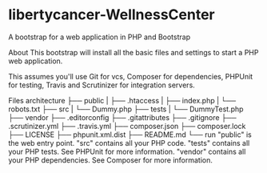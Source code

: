 # libertycancer-WellnessCenter

A bootstrap for a web application in PHP and Bootstrap

About
This bootstrap will install all the basic files and settings to start a PHP web application.

This assumes you'll use Git for vcs, Composer for dependencies, PHPUnit for testing, Travis and Scrutinizer for integration servers.

Files architecture
├── public
|   ├── .htaccess
|   ├── index.php
|   └── robots.txt
├── src
|   └── Dummy.php
├── tests
|   └── DummyTest.php
├── vendor
├── .editorconfig
├── .gitattributes
├── .gitignore
├── .scrutinizer.yml
├── .travis.yml
├── composer.json
├── composer.lock
├── LICENSE
├── phpunit.xml.dist
├── README.md
└── run
"public" is the web entry point.
"src" contains all your PHP code.
"tests" contains all your PHP tests. See PHPUnit for more information.
"vendor" contains all your PHP dependencies. See Composer for more information.
